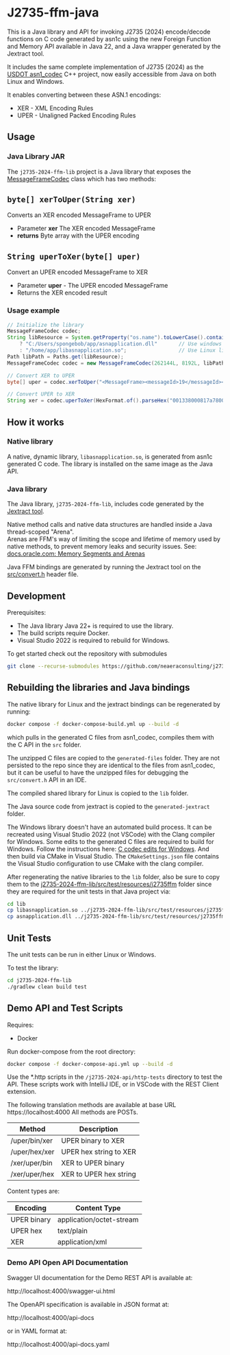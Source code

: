 # J2735-ffm-java

This is a Java library and API for invoking J2735 (2024) encode/decode functions on C code generated by asn1c using the new Foreign Function and Memory API available in Java 22, and a Java wrapper generated
by the Jextract tool.

It includes the same complete implementation of J2735 (2024) as the [USDOT asn1_codec](https://github.com/usdot-jpo-ode/asn1_codec) C++ project, now easily accessible from Java on both Linux and Windows.

It enables converting between these ASN.1 encodings:
* XER - XML Encoding Rules
* UPER - Unaligned Packed Encoding Rules



## Usage

### Java Library JAR

The `j2735-2024-ffm-lib` project is a Java library that exposes the [MessageFrameCodec](j2735-2024-ffm-lib/src/main/java/j2735ffm/MessageFrameCodec.java) class which has two methods:

## `byte[] xerToUper(String xer)`

Converts an XER encoded MessageFrame to UPER

* Parameter **xer** The XER encoded MessageFrame
* **returns** Byte array with the UPER encoding


## `String uperToXer(byte[] uper)`

Convert an UPER encoded MessageFrame to XER

* Parameter **uper** - The UPER encoded MessageFrame
* Returns the XER encoded result

### Usage example

```java
// Initialize the library
MessageFrameCodec codec;
String libResource = System.getProperty("os.name").toLowerCase().contains("win") 
    ? "C:/Users/spongebob/app/asnapplication.dll"       // Use windows library
    : "/home/app/libasnapplication.so";                 // Use Linux library
Path libPath = Paths.get(libResource);
MessageFrameCodec codec = new MessageFrameCodec(262144L, 8192L, libPath);

// Convert XER to UPER
byte[] uper = codec.xerToUper("<MessageFrame><messageId>19</messageId><value><SPAT><intersections><IntersectionState><id><id>12111</id></id><revision>0</revision><status>0000000000000000</status><timeStamp>35176</timeStamp><states><MovementState><signalGroup>2</signalGroup><state-time-speed><MovementEvent><eventState><protected-Movement-Allowed/></eventState><timing><minEndTime>22120</minEndTime><maxEndTime>22121</maxEndTime></timing></MovementEvent></state-time-speed></MovementState><MovementState><signalGroup>4</signalGroup><state-time-speed><MovementEvent><eventState><stop-And-Remain/></eventState><timing><minEndTime>22181</minEndTime><maxEndTime>22181</maxEndTime></timing></MovementEvent></state-time-speed></MovementState><MovementState><signalGroup>6</signalGroup><state-time-speed><MovementEvent><eventState><protected-Movement-Allowed/></eventState><timing><minEndTime>22120</minEndTime><maxEndTime>22121</maxEndTime></timing></MovementEvent></state-time-speed></MovementState><MovementState><signalGroup>8</signalGroup><state-time-speed><MovementEvent><eventState><stop-And-Remain/></eventState><timing><minEndTime>21852</minEndTime><maxEndTime>21852</maxEndTime></timing></MovementEvent></state-time-speed></MovementState><MovementState><signalGroup>1</signalGroup><state-time-speed><MovementEvent><eventState><stop-And-Remain/></eventState><timing><minEndTime>21852</minEndTime><maxEndTime>21852</maxEndTime></timing></MovementEvent></state-time-speed></MovementState><MovementState><signalGroup>5</signalGroup><state-time-speed><MovementEvent><eventState><stop-And-Remain/></eventState><timing><minEndTime>21852</minEndTime><maxEndTime>21852</maxEndTime></timing></MovementEvent></state-time-speed></MovementState></states></IntersectionState></intersections></SPAT></value></MessageFrame>");

// Convert UPER to XER
String xer = codec.uperToXer(HexFormat.of().parseHex("001338000817a780000089680500204642b342b34802021a15a955a940181190acd0acd20100868555c555c00104342aae2aae002821a155715570"));
```

## How it works

### Native library

A native, dynamic library, `libasnapplication.so`, is generated from asn1c generated C code. The library is installed on the same image as the Java API.

### Java library

The Java library, `j2735-2024-ffm-lib`, includes code generated by the [Jextract tool](https://github.com/openjdk/jextract).

Native method calls and native data structures are handled inside a Java thread-scoped "Arena".  
Arenas are FFM's way of limiting the scope and lifetime of memory used by native methods, to prevent memory leaks and security issues.
See: [docs.oracle.com: Memory Segments and Arenas](https://docs.oracle.com/en/java/javase/22/core/memory-segments-and-arenas.html#GUID-01CE34E8-7BCB-4540-92C4-E127C1F62711)

Java FFM bindings are generated by running the Jextract tool on the [src/convert.h](src/convert.h) header file.

## Development

Prerequisites:

* The Java library Java 22+ is required to use the library.
* The build scripts require Docker.
* Visual Studio 2022 is required to rebuild for Windows.

To get started check out the repository with submodules

```bash
git clone --recurse-submodules https://github.com/neaeraconsulting/j2735-ffm-java.git
```

## Rebuilding the libraries and Java bindings

The native library for Linux and the jextract bindings can be regenerated by running:

```bash
docker compose -f docker-compose-build.yml up --build -d
```

which pulls in the generated C files from asn1_codec, compiles them with the C API in the `src` folder.  

The unzipped C files are copied to the `generated-files` folder.  They are not persisted to the repo since they are identical to the files from asn1_codec, but it can be useful to have the unzipped files for debugging the `src/convert.h` API in an IDE.  

The compiled shared library for Linux is copied to the `lib` folder.

The Java source code from jextract is copied to the `generated-jextract` folder.

The Windows library doesn't have an automated build process.  It can be recreated using Visual Studio 2022 (not VSCode) with the Clang compiler for Windows.  Some edits to the generated C files are required to build for Windows.  Follow the instructions here: [C codec edits for Windows](generated-files/README.md).  And then build via CMake in Visual Studio.  The `CMakeSettings.json` file contains the Visual Studio configuration to use CMake with the clang compiler.

After regenerating the native libraries to the `lib` folder, also be sure to copy them to the [j2735-2024-ffm-lib/src/test/resources/j2735ffm](j2735-2024-ffm-lib/src/test/resources/j2735ffm) folder since they are required for the unit tests in that Java project via:

```bash
cd lib
cp libasnapplication.so ../j2735-2024-ffm-lib/src/test/resources/j2735ffm/
cp asnapplication.dll ../j2735-2024-ffm-lib/src/test/resources/j2735ffm/
```

## Unit Tests

The unit tests can be run in either Linux or Windows.

To test the library:

```bash
cd j2735-2024-ffm-lib
./gradlew clean build test
```

## Demo API and Test Scripts

Requires:

* Docker

Run docker-compose from the root directory:

```bash
docker compose -f docker-compose-api.yml up --build -d
```

Use the *.http scripts in the `/j2735-2024-api/http-tests` directory to test the API.  These scripts work with
IntelliJ IDE, or in VSCode with the REST Client extension.

The following translation methods are available at base URL https://localhost:4000 
All methods are POSTs.

| Method        | Description            |
|---------------|------------------------|
| /uper/bin/xer | UPER binary to XER     |
| /uper/hex/xer | UPER hex string to XER |
| /xer/uper/bin | XER to UPER binary     |
| /xer/uper/hex | XER to UPER hex string |

Content types are:

| Encoding    | Content Type             |
|-------------|--------------------------|
| UPER binary | application/octet-stream |
| UPER hex    | text/plain               |
| XER         | application/xml          |

### Demo API Open API Documentation

Swagger UI documentation for the Demo REST API is available at:

http://localhost:4000/swagger-ui.html

The OpenAPI specification is available in JSON format at:

http://localhost:4000/api-docs

or in YAML format at:

http://localhost:4000/api-docs.yaml















